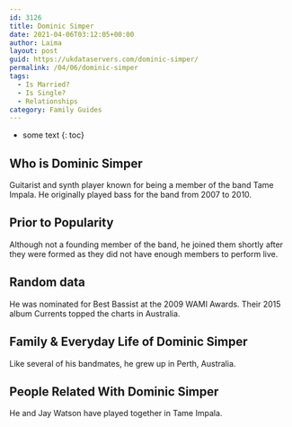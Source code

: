 ```yaml
---
id: 3126
title: Dominic Simper
date: 2021-04-06T03:12:05+00:00
author: Laima
layout: post
guid: https://ukdataservers.com/dominic-simper/
permalink: /04/06/dominic-simper
tags:
  - Is Married?
  - Is Single?
  - Relationships
category: Family Guides
---
```


* some text
{: toc}


## Who is Dominic Simper
                  
                  
                  
Guitarist and synth player known for being a member of the band Tame Impala. He originally played bass for the band from 2007 to 2010.
                  
              
            
              
            
                
                
                
## Prior to Popularity
                  
                  
                  
Although not a founding member of the band, he joined them shortly after they were formed as they did not have enough members to perform live.
                  
              
            
              
            
                
                
                
## Random data
                  
                  
                  
He was nominated for Best Bassist at the 2009 WAMI Awards. Their 2015 album Currents topped the charts in Australia.
                  
              
            
              
            
                
                
                
## Family & Everyday Life of Dominic Simper
                  
                  
                  
Like several of his bandmates, he grew up in Perth, Australia.
                  
              
            
              
            
                
                
                
## People Related With Dominic Simper
                  
                  
                  
He and Jay Watson have played together in Tame Impala.
                  
              
            
              
            
                
              
            
              
              
            
            
              
            
          
          
          